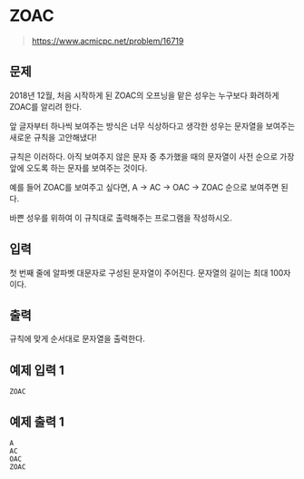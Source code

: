 # ZOAC

> https://www.acmicpc.net/problem/16719

## 문제

2018년 12월, 처음 시작하게 된 ZOAC의 오프닝을 맡은 성우는 누구보다 화려하게 ZOAC를 알리려 한다.

앞 글자부터 하나씩 보여주는 방식은 너무 식상하다고 생각한 성우는 문자열을 보여주는 새로운 규칙을 고안해냈다!

규칙은 이러하다. 아직 보여주지 않은 문자 중 추가했을 때의 문자열이 사전 순으로 가장 앞에 오도록 하는 문자를 보여주는 것이다.

예를 들어 ZOAC를 보여주고 싶다면, A → AC → OAC → ZOAC 순으로 보여주면 된다.

바쁜 성우를 위하여 이 규칙대로 출력해주는 프로그램을 작성하시오.

## 입력

첫 번째 줄에 알파벳 대문자로 구성된 문자열이 주어진다. 문자열의 길이는 최대 100자이다.

## 출력

규칙에 맞게 순서대로 문자열을 출력한다.


## 예제 입력 1

```
ZOAC
```

## 예제 출력 1

```
A
AC
OAC
ZOAC
```